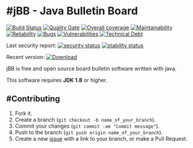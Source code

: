 #jBB - Java Bulletin Board
=================================
[![Build Status](http://vps289371.ovh.net:8000/buildStatus/icon?job=jBB-build-master)](http://vps289371.ovh.net:8000/job/jBB-build-master/)
[![Quality Gate](https://sonarcloud.io/api/project_badges/measure?project=org.jbb:jbb-parent:0.12.0&metric=alert_status&blinking=true)](https://sonarcloud.io/dashboard?id=org.jbb%3Ajbb-parent%3A0.12.0)
[![Overall coverage](https://sonarcloud.io/api/project_badges/measure?project=org.jbb:jbb-parent:0.12.0&metric=coverage&blinking=true)](https://sonarcloud.io/dashboard?id=org.jbb%3Ajbb-parent%3A0.12.0)
[![Maintainability](https://sonarcloud.io/api/project_badges/measure?project=org.jbb:jbb-parent:0.12.0&metric=sqale_rating&blinking=true)](https://sonarcloud.io/dashboard?id=org.jbb%3Ajbb-parent%3A0.12.0)
[![Reliability](https://sonarcloud.io/api/project_badges/measure?project=org.jbb:jbb-parent:0.12.0&metric=reliability_rating&blinking=true)](https://sonarcloud.io/dashboard?id=org.jbb%3Ajbb-parent%3A0.12.0)
[![Bugs](https://sonarcloud.io/api/project_badges/measure?project=org.jbb:jbb-parent:0.12.0&metric=bugs&blinking=true)](https://sonarcloud.io/dashboard?id=org.jbb%3Ajbb-parent%3A0.12.0)
[![Vulnerabilities](https://sonarcloud.io/api/project_badges/measure?project=org.jbb:jbb-parent:0.12.0&metric=vulnerabilities&blinking=true)](https://sonarcloud.io/dashboard?id=org.jbb%3Ajbb-parent%3A0.12.0)
[![Technical Debt](https://sonarcloud.io/api/project_badges/measure?project=org.jbb:jbb-parent:0.12.0&metric=sqale_index&blinking=true)](https://sonarcloud.io/dashboard?id=org.jbb%3Ajbb-parent%3A0.12.0)

Last security report: 
[![security status](https://www.meterian.com/badge/gh/jbb-project/jbb/security)](https://www.meterian.com/report/gh/jbb-project/jbb)
[![stability status](https://www.meterian.com/badge/gh/jbb-project/jbb/stability)](https://www.meterian.com/report/gh/jbb-project/jbb)

Recent version: [ ![Download](https://api.bintray.com/packages/project-jbb/jbb-releases/jBB/images/download.svg) ](https://bintray.com/project-jbb/jbb-releases/jBB/_latestVersion)

jBB is free and open source board bulletin software written with java.


This software requires **JDK 1.8** or higher.

#Contributing
------------

1. Fork it.
2. Create a branch (`git checkout -b name_of_your_branch`).
3. Commit your changes (`git commit -am "Commit message"`).
4. Push to the branch (`git push origin name_of_your_branch`).
5. Create a new [issue](https://github.com/jbb-project/jbb/issues/new) with a link to your branch, or make a Pull Request.
